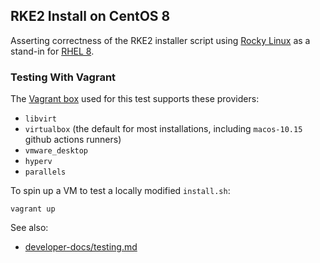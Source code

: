 RKE2 Install on CentOS 8
---

Asserting correctness of the RKE2 installer script using [Rocky Linux](https://wiki.rockylinux.org/)
as a stand-in for [RHEL 8](https://access.redhat.com/documentation/en-us/red_hat_enterprise_linux/8).

### Testing With Vagrant

The [Vagrant box](https://app.vagrantup.com/generic/boxes/rocky8) used for this test supports these providers:
- `libvirt`
- `virtualbox` (the default for most installations, including `macos-10.15` github actions runners)
- `vmware_desktop`
- `hyperv`
- `parallels`

To spin up a VM to test a locally modified `install.sh`:
```shell
vagrant up
```

See also:
- [developer-docs/testing.md](../../../../developer-docs/testing.md#environment-variables)
